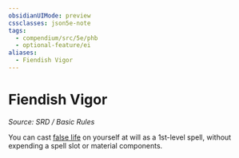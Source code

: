 ```yaml
---
obsidianUIMode: preview
cssclasses: json5e-note
tags:
  - compendium/src/5e/phb
  - optional-feature/ei
aliases:
  - Fiendish Vigor
---
```

# Fiendish Vigor
*Source: SRD / Basic Rules* 

You can cast [false life](compendium/spells/false-life.md) on yourself at will as a 1st-level spell, without expending a spell slot or material components.
